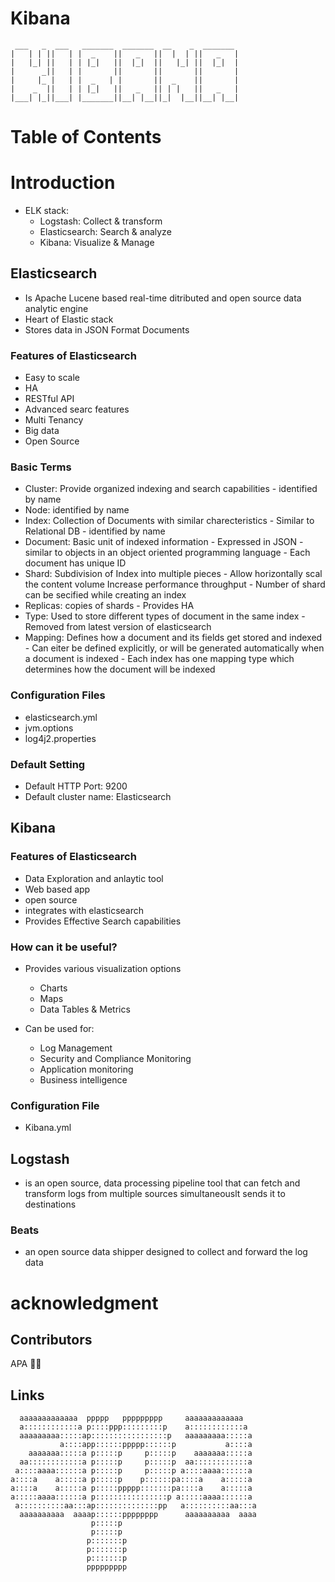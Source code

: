 # Kibana

```
 ___   _  ___   _______  _______  __    _  _______ 
|   | | ||   | |  _    ||   _   ||  |  | ||   _   |
|   |_| ||   | | |_|   ||  |_|  ||   |_| ||  |_|  |
|      _||   | |       ||       ||       ||       |
|     |_ |   | |  _   | |       ||  _    ||       |
|    _  ||   | | |_|   ||   _   || | |   ||   _   |
|___| |_||___| |_______||__| |__||_|  |__||__| |__|
```

# Table of Contents


# Introduction
- ELK stack:
  - Logstash: Collect & transform
  - Elasticsearch: Search & analyze
  - Kibana: Visualize & Manage

## Elasticsearch
- Is Apache Lucene based real-time ditributed and open source data analytic engine
- Heart of Elastic stack
- Stores data in JSON Format Documents

### Features of Elasticsearch
- Easy to scale
- HA
- RESTful API
- Advanced searc features
- Multi Tenancy
- Big data
- Open Source

### Basic Terms
- Cluster: Provide organized indexing and search capabilities - identified by name
- Node: identified by name
- Index: Collection of Documents with similar charecteristics - Similar to Relational DB - identified by name
- Document: Basic unit of indexed information - Expressed in JSON - similar to objects in an object oriented programming language - Each document has unique ID
- Shard: Subdivision of Index into multiple pieces - Allow horizontally scal the content volume  Increase performance throughput - Number of shard can be secified while creating an index
- Replicas: copies of shards - Provides HA
- Type: Used to store different types of document in the same index - Removed from latest version of elasticsearch
- Mapping: Defines how a document and its fields get stored and indexed - Can eiter be defined explicitly, or will be generated automatically when a document is indexed - Each index has one mapping type which determines how the document will be indexed

### Configuration Files
- elasticsearch.yml
- jvm.options
- log4j2.properties

### Default Setting
- Default HTTP Port: 9200
- Default cluster name: Elasticsearch

## Kibana
### Features of Elasticsearch
- Data Exploration and anlaytic tool
- Web based app
- open source
- integrates with elasticsearch
- Provides Effective Search capabilities

### How can it be useful?
- Provides various visualization options
  - Charts
  - Maps
  - Data Tables & Metrics

- Can be used for:
  - Log Management
  - Security and Compliance Monitoring
  - Application monitoring
  - Business intelligence

### Configuration File
- Kibana.yml

## Logstash
- is an open source, data processing pipeline tool that can fetch and transform logs from multiple sources simultaneouslt sends it to destinations

### Beats
- an open source data shipper designed to collect and forward the log data

# acknowledgment

## Contributors

APA 🖖🏻

## Links

```
  aaaaaaaaaaaaa  ppppp   ppppppppp     aaaaaaaaaaaaa
  a::::::::::::a p::::ppp:::::::::p    a::::::::::::a
  aaaaaaaaa:::::ap:::::::::::::::::p   aaaaaaaaa:::::a
           a::::app::::::ppppp::::::p           a::::a
    aaaaaaa:::::a p:::::p     p:::::p    aaaaaaa:::::a
  aa::::::::::::a p:::::p     p:::::p  aa::::::::::::a
 a::::aaaa::::::a p:::::p     p:::::p a::::aaaa::::::a
a::::a    a:::::a p:::::p    p::::::pa::::a    a:::::a
a::::a    a:::::a p:::::ppppp:::::::pa::::a    a:::::a
a:::::aaaa::::::a p::::::::::::::::p a:::::aaaa::::::a
 a::::::::::aa:::ap::::::::::::::pp   a::::::::::aa:::a
  aaaaaaaaaa  aaaap::::::pppppppp      aaaaaaaaaa  aaaa
                  p:::::p
                  p:::::p
                 p:::::::p
                 p:::::::p
                 p:::::::p
                 ppppppppp


```
